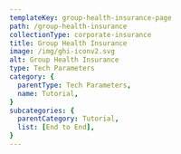 ```yaml
---
templateKey: group-health-insurance-page
path: /group-health-insurance
collectionType: corporate-insurance
title: Group Health Insurance
image: /img/ghi-iconv2.svg
alt: Group Health Insurance
type: Tech Parameters
category: {
  parentType: Tech Parameters,
  name: Tutorial,
}
subcategories: {
  parentCategory: Tutorial,
  list: [End to End],
}
---
```

